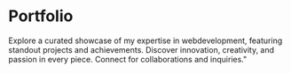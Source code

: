 # Portfolio
Explore a curated showcase of my expertise in webdevelopment, featuring standout projects and achievements. Discover innovation, creativity, and passion in every piece. Connect for collaborations and inquiries."
